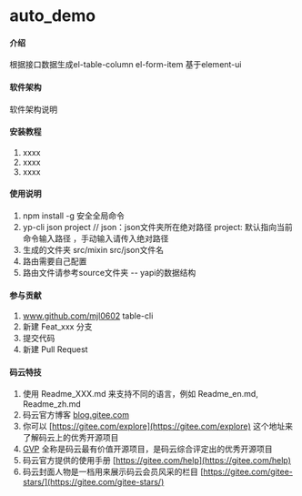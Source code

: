 # auto_demo

#### 介绍
根据接口数据生成el-table-column el-form-item  基于element-ui

#### 软件架构
软件架构说明


#### 安装教程

1. xxxx
2. xxxx
3. xxxx

#### 使用说明

1. npm install -g 安全全局命令
2. yp-cli json project // json：json文件夹所在绝对路径 project: 默认指向当前命令输入路径 ，手动输入请传入绝对路径
3. 生成的文件夹 src/mixin  src/json文件名
4. 路由需要自己配置
5. 路由文件请参考source文件夹  -- yapi的数据结构

#### 参与贡献

1. www.github.com/mjl0602 table-cli
2. 新建 Feat_xxx 分支
3. 提交代码
4. 新建 Pull Request


#### 码云特技

1. 使用 Readme\_XXX.md 来支持不同的语言，例如 Readme\_en.md, Readme\_zh.md
2. 码云官方博客 [blog.gitee.com](https://blog.gitee.com)
3. 你可以 [https://gitee.com/explore](https://gitee.com/explore) 这个地址来了解码云上的优秀开源项目
4. [GVP](https://gitee.com/gvp) 全称是码云最有价值开源项目，是码云综合评定出的优秀开源项目
5. 码云官方提供的使用手册 [https://gitee.com/help](https://gitee.com/help)
6. 码云封面人物是一档用来展示码云会员风采的栏目 [https://gitee.com/gitee-stars/](https://gitee.com/gitee-stars/)
